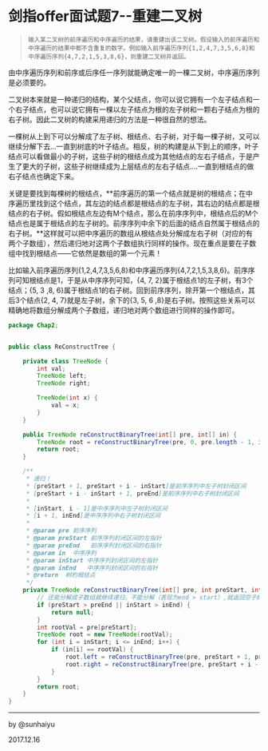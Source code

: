 # 剑指offer面试题7--重建二叉树

> ```
> 输入某二叉树的前序遍历和中序遍历的结果，请重建出该二叉树。假设输入的前序遍历和中序遍历的结果中都不含重复的数字。例如输入前序遍历序列{1,2,4,7,3,5,6,8}和中序遍历序列{4,7,2,1,5,3,8,6}，则重建二叉树并返回。
> ```

由中序遍历序列和前序或后序任一序列就能确定唯一的一棵二叉树，中序遍历序列是必须要的。

二叉树本来就是一种递归的结构，某个父结点，你可以说它拥有一个左子结点和一个右子结点，也可以说它拥有一棵以左子结点为根的左子树和一颗右子结点为根的右子树。因此二叉树的构建采用递归的方法是一种很自然的想法。

一棵树从上到下可以分解成了左子树、根结点、右子树，对于每一棵子树，又可以继续分解下去...一直到树底的叶子结点。相反，树的构建是从下到上的顺序，叶子结点可以看做最小的子树，这些子树的根结点成为其他结点的左右子结点，于是产生了更大的子树，这些子树继续成为上层结点的左右子结点....一直到根结点的做右子结点也确定下来。

关键是要找到每棵树的根结点，**前序遍历的第一个结点就是树的根结点；在中序遍历里找到这个结点，其左边的结点都是根结点的左子树，其右边的结点都是根结点的右子树。假如根结点左边有M个结点，那么在前序序列中，根结点后的M个结点也是属于根结点的左子树的。前序序列中余下的后面的结点自然属于根结点的右子树。**这样就可以把中序遍历的数组从根结点处分解成左右子树（对应的有两个子数组），然后递归地对这两个子数组执行同样的操作。现在重点是要在子数组中找到根结点——它依然是数组的第一个元素！

比如输入前序遍历序列{1,2,4,7,3,5,6,8}和中序遍历序列{4,7,2,1,5,3,8,6}。前序序列可知根结点是1，于是从中序序列可知，{4, 7, 2}属于根结点1的左子树，有3个结点；{5, 3 ,8, 6}属于根结点1的右子树。回到前序序列，除开第一个根结点，其后3个结点{2, 4, 7}就是左子树，余下的{3, 5, 6 ,8}是右子树。按照这些关系可以精确地将数组分解成两个子数组，递归地对两个数组进行同样的操作即可。

```java
package Chap2;


public class ReConstructTree {

    private class TreeNode {
        int val;
        TreeNode left;
        TreeNode right;

        TreeNode(int x) {
            val = x;
        }
    }

    public TreeNode reConstructBinaryTree(int[] pre, int[] in) {
        TreeNode root = reConstructBinaryTree(pre, 0, pre.length - 1, in, 0, in.length - 1);
        return root;
    }

    /**
     * 递归！
     * [preStart + 1, preStart + i - inStart]是前序序列中左子树封闭区间
     * [preStart + i - inStart + 1, preEnd]是前序序列中右子树封闭区间
     *
     * [inStart, i - 1]是中序序列中左子树封闭区间
     * [i + 1, inEnd]是中序序列中右子树封闭区间
     *
     * @param pre 前序序列
     * @param preStart 前序序列封闭区间的左指针
     * @param preEnd   前序序列封闭区间的右指针
     * @param in  中序序列
     * @param inStart 中序序列封闭区间的左指针
     * @param inEnd   中序序列封闭区间的右指针
     * @return  树的根结点
     */
    private TreeNode reConstructBinaryTree(int[] pre, int preStart, int preEnd, int[] in, int inStart, int inEnd) {
        // 还能分解成子数组就继续递归，不能分解（表现为end > start）,就返回空子树给父结点
        if (preStart > preEnd || inStart > inEnd) {
            return null;
        }
        int rootVal = pre[preStart];
        TreeNode root = new TreeNode(rootVal);
        for (int i = inStart; i <= inEnd; i++) {
            if (in[i] == rootVal) {
                root.left = reConstructBinaryTree(pre, preStart + 1, preStart + i - inStart, in, inStart, i - 1);
                root.right = reConstructBinaryTree(pre, preStart + i - inStart + 1, preEnd, in, i + 1, inEnd);
            }
        }
        return root;
    }
}

```

---

by @sunhaiyu

2017.12.16